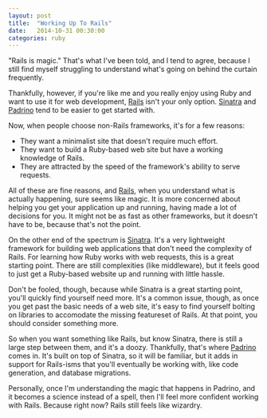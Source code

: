 ```yaml
---
layout: post
title:  "Working Up To Rails"
date:   2014-10-31 00:30:00
categories: ruby
---
```

"Rails is magic." That's what I've been told, and I tend to agree, because I still find
myself struggling to understand what's going on behind the curtain frequently.

Thankfully, however, if you're like me and you really enjoy using Ruby and want to
use it for web development, [Rails][rails] isn't your only option. [Sinatra][sinatra] and
[Padrino][padrino] tend to be easier to get started with.

Now, when people choose non-Rails frameworks, it's for a few reasons:

- They want a minimalist site that doesn't require much effort.
- They want to build a Ruby-based web site but have a working knowledge of Rails.
- They are attracted by the speed of the framework's ability to serve requests.

All of these are fine reasons, and [Rails][rails], when you understand what is actually
happening, sure seems like magic. It is more concerned about helping you get your
application up and running, having made a lot of decisions for you. It might not be as
fast as other frameworks, but it doesn't have to be, because that's not the point.

On the other end of the spectrum is [Sinatra][sinatra]. It's a very lightweight framework for
building web applications that don't need the complexity of Rails. For learning how Ruby
works with web requests, this is a great starting point. There are still complexities (like
middleware), but it feels good to just get a Ruby-based website up and running with little
hassle.

Don't be fooled, though, because while Sinatra is a great starting point, you'll quickly 
find yourself need more. It's a common issue, though, as once you get past the basic needs of
a web site, it's easy to find yourself bolting on libraries to accomodate the missing
featureset of Rails. At that point, you should consider something more.

So when you want something like Rails, but know Sinatra, there is still a large step between them,
and it's a doozy. Thankfully, that's where [Padrino][padrino] comes in. It's built on top of
Sinatra, so it will be familiar, but it adds in support for Rails-isms that you'll eventually
be working with, like code generation, and database migrations.

Personally, once I'm understanding the magic that happens in Padrino, and it becomes a science
instead of a spell, then I'll feel more confident working with Rails. Because right now? Rails
still feels like wizardry.

[sinatra]: http://sinatrarb.com
[padrino]: http://padrinorb.com
[rails]:  http://rubyonrails.org
